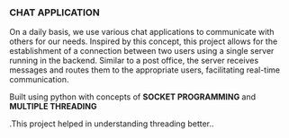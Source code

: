 <h3>CHAT APPLICATION</h3>
<p>
    On a daily basis, we use various chat applications to communicate with others for our needs. Inspired by this concept, this project allows for the establishment of a connection between two users using a single server running in the backend. Similar to a post office, the server receives messages and routes them to the appropriate users, facilitating real-time communication.
</p>

<p>Built using python with concepts of <b>SOCKET PROGRAMMING</b> and <b>MULTIPLE THREADING</b></p>.This project helped in understanding threading better..

